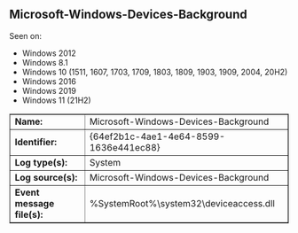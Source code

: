 ## Microsoft-Windows-Devices-Background

Seen on:
* Windows 2012
* Windows 8.1
* Windows 10 (1511, 1607, 1703, 1709, 1803, 1809, 1903, 1909, 2004, 20H2)
* Windows 2016
* Windows 2019
* Windows 11 (21H2)

<table border="1" class="docutils">
  <tbody>
    <tr>
      <td><b>Name:</b></td>
      <td>Microsoft-Windows-Devices-Background</td>
    </tr>
    <tr>
      <td><b>Identifier:</b></td>
      <td>{64ef2b1c-4ae1-4e64-8599-1636e441ec88}</td>
    </tr>
    <tr>
      <td><b>Log type(s):</b></td>
      <td>System</td>
    </tr>
    <tr>
      <td><b>Log source(s):</b></td>
      <td>Microsoft-Windows-Devices-Background</td>
    </tr>
    <tr>
      <td><b>Event message file(s):</b></td>
      <td>%SystemRoot%\system32\deviceaccess.dll</td>
    </tr>
  </tbody>
</table>

&nbsp;


